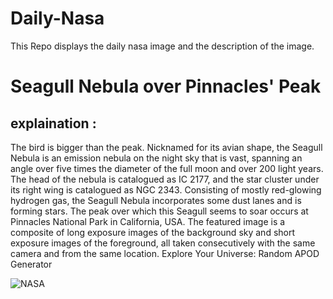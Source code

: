 # Daily-Nasa

This Repo displays the daily nasa image and the description of the image.

<!--NASA-->
# Seagull Nebula over Pinnacles' Peak
## explaination :

The bird is bigger than the peak.  Nicknamed for its avian shape, the Seagull Nebula is an emission nebula on the night sky that is vast, spanning an angle over five times the diameter of the full moon and over 200 light years.  The head of the nebula is catalogued as IC 2177, and the star cluster under its right wing is catalogued as NGC 2343. Consisting of mostly red-glowing hydrogen gas, the Seagull Nebula incorporates some dust lanes and is forming stars.  The peak over which this Seagull seems to soar occurs at Pinnacles National Park in California, USA.  The featured image is a composite of long exposure images of the background sky and short exposure images of the foreground, all taken consecutively with the same camera and from the same location.    Explore Your Universe: Random APOD Generator

![NASA](https://apod.nasa.gov/apod/image/2402/SeagullPinnacles_Venkatraman_960.jpg)
<!--/NASA-->